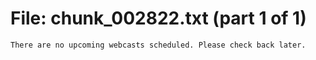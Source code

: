 ﻿# File: chunk_002822.txt (part 1 of 1)
```
There are no upcoming webcasts scheduled. Please check back later.
```


